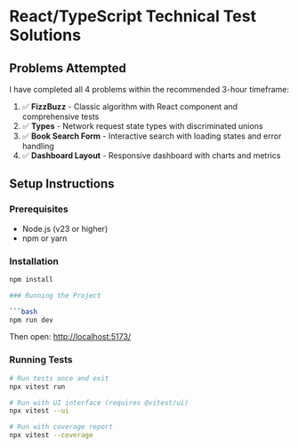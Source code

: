 # React/TypeScript Technical Test Solutions

## Problems Attempted

I have completed all 4 problems within the recommended 3-hour timeframe:

1. ✅ **FizzBuzz** - Classic algorithm with React component and comprehensive tests
2. ✅ **Types** - Network request state types with discriminated unions
3. ✅ **Book Search Form** - Interactive search with loading states and error handling
4. ✅ **Dashboard Layout** - Responsive dashboard with charts and metrics

## Setup Instructions

### Prerequisites
- Node.js (v23 or higher)
- npm or yarn

### Installation
```bash
npm install

### Running the Project

```bash
npm run dev
```

Then open: [http://localhost:5173/](http://localhost:5173/)

### Running Tests

```bash
# Run tests once and exit
npx vitest run

# Run with UI interface (requires @vitest/ui)
npx vitest --ui

# Run with coverage report
npx vitest --coverage
```